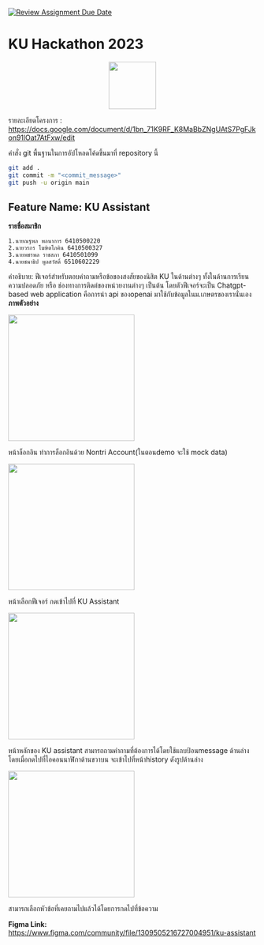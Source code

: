 [![Review Assignment Due Date](https://classroom.github.com/assets/deadline-readme-button-24ddc0f5d75046c5622901739e7c5dd533143b0c8e959d652212380cedb1ea36.svg)](https://classroom.github.com/a/DRfJgED0)
# KU Hackathon 2023 
<p align="center">
<img width="96px" src="https://s3.tech.nisit.ku.ac.th/assets/ku-hackathon/main-logo.webp" />
</p>

รายละเอียดโครงการ : https://docs.google.com/document/d/1bn_71K9RF_K8MaBbZNgUAtS7PgFJkon91lOat7AtFxw/edit


คำสั่ง git พื้นฐานในการอัปโหลดโค้ดขึ้นมาที่ repository นี้

```bash
git add .
git commit -m "<commit_message>"
git push -u origin main
```

<h2>Feature Name: KU Assistant</h2>

**รายชื่อสมาชิก**

    1.นายณฐพล พลนาการ 6410500220 
    2.นายวรกร โฆษิตโภคิน 6410500327  
    3.นายพชรพล ราชสภา 6410501099
    4.นายชนาธิป พูลสวัสดิ์ 6510602229
คำอธิบาย: ฟีเจอร์สำหรับตอบคำถามหรือข้อของสงสัยของนิสิต KU ในด้านต่างๆ ทั้งในด้านการเรียน ความปลอดภัย หรือ ช่องทางการติดต่ของหน่วยงานต่างๆ เป็นต้น โดยตัวฟีเจอร์จะเป็น Chatgpt-based web application คือการนำ api ของopenai มาใช้กับข้อมูลในม.เกษตรของเรานั่นเอง
**ภาพตัวอย่าง**

<img width="256px" src="https://cdn.discordapp.com/attachments/1174247634396004397/1177226741115260958/image.png?ex=6571bcd6&is=655f47d6&hm=280f26d1221a356ee050aa666aeab9401993db4862253d73dd5088f890b715a2&">

หน้าล็อกอิน ทำการล็อกอินด้วย Nontri Account(ในตอนdemo จะใช้ mock data) 

<img width="256px" src="https://cdn.discordapp.com/attachments/1174247634396004397/1177225455103909928/image.png?ex=6571bba4&is=655f46a4&hm=11628599e21ccd7e9941e237b376fd467cfb77db830a38ddf4a5d010f77423cf&">

หน้าเลือกฟีเจอร์ กดเข้าไปที่ KU Assistant

<img width="256px" src="https://cdn.discordapp.com/attachments/1174247634396004397/1177225618912448632/image.png?ex=6571bbcb&is=655f46cb&hm=a98a6af0f49273a635b9b9787663c174adaf5cdc78089851fa3f60ec87f42867&">

หน้าหลักของ KU assistant สามารถถามคำถามที่ต้องการได้โดยใช้แถบป้อนmessage ด้านล่าง โดยเมื่อกดไปที่ไอคอนนาฬิกาด้านขวาบน จะเข้าไปที่หน้าhistory ดังรูปด้านล่าง

<img width="256px" src="https://cdn.discordapp.com/attachments/1174247634396004397/1177225737854521444/image.png?ex=6571bbe7&is=655f46e7&hm=7c0827ab89e706a27f02f69f6bd18f30b6888c8756c1a9eae2302fc89f46caf5&">

สามารถเลือกหัวข้อที่เคยถามไปแล้วได้โดยการกดไปที่ข้อความ

**Figma Link:** 
https://www.figma.com/community/file/1309505216727004951/ku-assistant